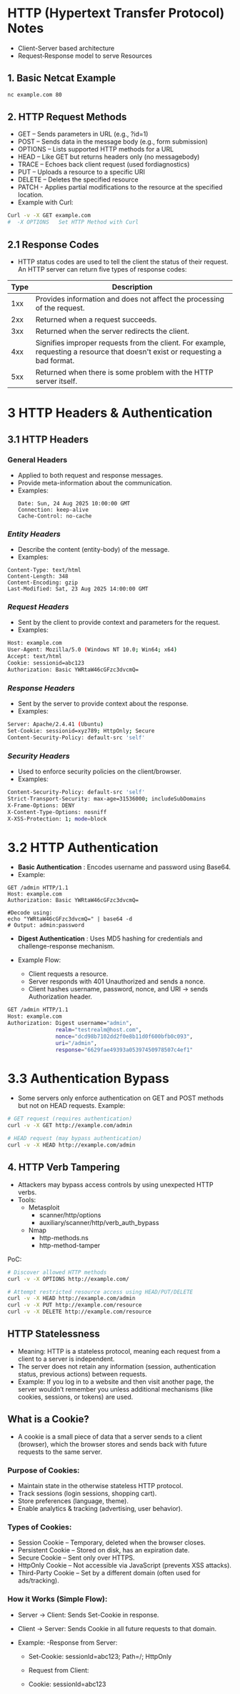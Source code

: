# HTTP (Hypertext Transfer Protocol) Notes
- Client-Server based	architecture
- Request‐Response model to serve Resources

## 1. Basic Netcat Example
```bash
nc example.com 80
```



## 2. HTTP Request Methods
- GET – Sends parameters in URL (e.g., ?id=1)
- POST – Sends data in the message body (e.g., form submission)
- OPTIONS – Lists supported HTTP methods for a URL
- HEAD – Like GET but returns headers only (no messagebody)
- TRACE – Echoes back client request (used fordiagnostics)
- PUT – Uploads a resource to a specific URI
- DELETE – Deletes the specified resource
- PATCH - Applies partial modifications to the resource at the specified location.
- Example with Curl:
```bash
Curl -v -X GET example.com
#  -X OPTIONS	Set HTTP Method with Curl
```
## 2.1 Response Codes
- HTTP status codes are used to tell the client the status of their request. An HTTP server can return five types of response codes:


|Type| 	Description|
|----|--------------|
|1xx	| Provides information and does not affect the processing of the request.|
|2xx	| Returned when a request succeeds.|
|3xx	| Returned when the server redirects the client.|
|4xx	| Signifies improper requests from the client. For example, requesting a resource that doesn't exist or requesting a bad format.|
|5xx	| Returned when there is some problem with the HTTP server itself.|



# 3 HTTP Headers & Authentication

## 3.1 HTTP Headers

### **General Headers**
- Applied to both request and response messages.
- Provide meta-information about the communication.
- Examples:
  ```http
  Date: Sun, 24 Aug 2025 10:00:00 GMT
  Connection: keep-alive
  Cache-Control: no-cache
  ```
### ***Entity Headers***
- Describe the content (entity-body) of the message.
- Examples:
```http
Content-Type: text/html
Content-Length: 348
Content-Encoding: gzip
Last-Modified: Sat, 23 Aug 2025 14:00:00 GMT
```
### ***Request Headers***
- Sent by the client to provide context and parameters for the request.
- Examples:
```bash
Host: example.com
User-Agent: Mozilla/5.0 (Windows NT 10.0; Win64; x64)
Accept: text/html
Cookie: sessionid=abc123
Authorization: Basic YWRtaW46cGFzc3dvcmQ=
```
### ***Response Headers***
- Sent by the server to provide context about the response.
- Examples:
```bash
Server: Apache/2.4.41 (Ubuntu)
Set-Cookie: sessionid=xyz789; HttpOnly; Secure
Content-Security-Policy: default-src 'self'
```
### ***Security Headers***
- Used to enforce security policies on the client/browser.
- Examples:
```bash
Content-Security-Policy: default-src 'self'
Strict-Transport-Security: max-age=31536000; includeSubDomains
X-Frame-Options: DENY
X-Content-Type-Options: nosniff
X-XSS-Protection: 1; mode=block
```

# 3.2 HTTP Authentication
- **Basic Authentication** : Encodes username and password using Base64.
- Example:
```
GET /admin HTTP/1.1
Host: example.com
Authorization: Basic YWRtaW46cGFzc3dvcmQ=

#Decode using:
echo "YWRtaW46cGFzc3dvcmQ=" | base64 -d
# Output: admin:password
```

- **Digest Authentication** : Uses MD5 hashing for credentials and challenge-response mechanism.

- Example Flow:
	- Client requests a resource.
	- Server responds with 401 Unauthorized and sends a nonce.
	- Client hashes username, password, nonce, and URI → sends Authorization header.
```bash
GET /admin HTTP/1.1
Host: example.com
Authorization: Digest username="admin",
               realm="testrealm@host.com",
               nonce="dcd98b7102dd2f0e8b11d0f600bfb0c093",
               uri="/admin",
               response="6629fae49393a05397450978507c4ef1"
```

# 3.3 Authentication Bypass
- Some servers only enforce authentication on GET and POST methods but not on HEAD requests.
Example:
```bash
# GET request (requires authentication)
curl -v -X GET http://example.com/admin

# HEAD request (may bypass authentication)
curl -v -X HEAD http://example.com/admin
```


## 4. HTTP Verb Tampering

- Attackers may bypass access controls by using unexpected HTTP verbs.
- Tools:
	- Metasploit
		- scanner/http/options
		- auxiliary/scanner/http/verb_auth_bypass
	- Nmap
		- http-methods.ns
		- http-method-tamper

PoC:
```BASH
# Discover allowed HTTP methods
curl -v -X OPTIONS http://example.com/

# Attempt restricted resource access using HEAD/PUT/DELETE
curl -v -X HEAD http://example.com/admin
curl -v -X PUT http://example.com/resource
curl -v -X DELETE http://example.com/resource
```



## HTTP Statelessness
- Meaning: HTTP is a stateless protocol, meaning each request from a client to a server is independent.
- The server does not retain any information (session, authentication status, previous actions) between requests.
- Example: If you log in to a website and then visit another page, the server wouldn’t remember you unless additional mechanisms (like cookies, sessions, or tokens) are used.

## What is a Cookie?
- A cookie is a small piece of data that a server sends to a client (browser), which the browser stores and sends back with future requests to the same server.

### Purpose of Cookies:
- Maintain state in the otherwise stateless HTTP protocol.
- Track sessions (login sessions, shopping cart).
- Store preferences (language, theme).
- Enable analytics & tracking (advertising, user behavior).

### Types of Cookies:
- Session Cookie – Temporary, deleted when the browser closes.
- Persistent Cookie – Stored on disk, has an expiration date.
- Secure Cookie – Sent only over HTTPS.
- HttpOnly Cookie – Not accessible via JavaScript (prevents XSS attacks).
- Third-Party Cookie – Set by a different domain (often used for ads/tracking).

### How it Works (Simple Flow):
- Server → Client: Sends Set-Cookie in response.
- Client → Server: Sends Cookie in all future requests to that domain.

- Example:
	-Response from Server:
	- Set-Cookie: sessionId=abc123; Path=/; HttpOnly

	- Request from Client:
	- Cookie: sessionId=abc123
